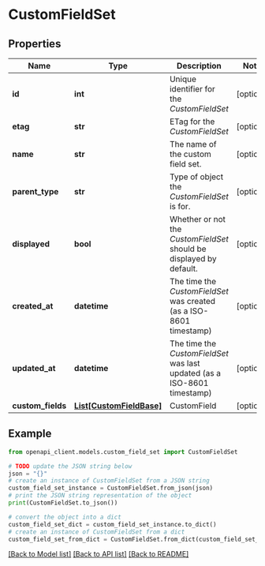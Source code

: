 # CustomFieldSet


## Properties

Name | Type | Description | Notes
------------ | ------------- | ------------- | -------------
**id** | **int** | Unique identifier for the *CustomFieldSet* | [optional] 
**etag** | **str** | ETag for the *CustomFieldSet* | [optional] 
**name** | **str** | The name of the custom field set. | [optional] 
**parent_type** | **str** | Type of object the *CustomFieldSet* is for. | [optional] 
**displayed** | **bool** | Whether or not the *CustomFieldSet* should be displayed by default. | [optional] 
**created_at** | **datetime** | The time the *CustomFieldSet* was created (as a ISO-8601 timestamp) | [optional] 
**updated_at** | **datetime** | The time the *CustomFieldSet* was last updated (as a ISO-8601 timestamp) | [optional] 
**custom_fields** | [**List[CustomFieldBase]**](CustomFieldBase.md) | CustomField | [optional] 

## Example

```python
from openapi_client.models.custom_field_set import CustomFieldSet

# TODO update the JSON string below
json = "{}"
# create an instance of CustomFieldSet from a JSON string
custom_field_set_instance = CustomFieldSet.from_json(json)
# print the JSON string representation of the object
print(CustomFieldSet.to_json())

# convert the object into a dict
custom_field_set_dict = custom_field_set_instance.to_dict()
# create an instance of CustomFieldSet from a dict
custom_field_set_from_dict = CustomFieldSet.from_dict(custom_field_set_dict)
```
[[Back to Model list]](../README.md#documentation-for-models) [[Back to API list]](../README.md#documentation-for-api-endpoints) [[Back to README]](../README.md)


